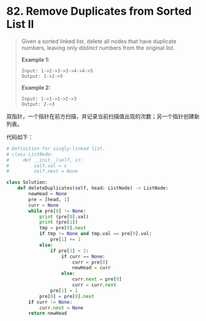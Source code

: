 # 82. Remove Duplicates from Sorted List II

> Given a sorted linked list, delete all nodes that have duplicate numbers, leaving only *distinct* numbers from the original list.
>
> **Example 1:**
>
> ```
> Input: 1->2->3->3->4->4->5
> Output: 1->2->5
> ```
>
> **Example 2:**
>
> ```
> Input: 1->1->1->2->3
> Output: 2->3
> ```

双指针，一个指针在前方扫描，并记录当前扫描值出现的次数；另一个指针创建新列表。

代码如下：

```python
# Definition for singly-linked list.
# class ListNode:
#     def __init__(self, x):
#         self.val = x
#         self.next = None

class Solution:
    def deleteDuplicates(self, head: ListNode) -> ListNode:
        newHead = None
        pre = [head, 1]
        curr = None
        while pre[0] != None:
            print (pre[0].val)
            print (pre[1])
            tmp = pre[0].next
            if tmp != None and tmp.val == pre[0].val:
                pre[1] += 1
            else:
                if pre[1] < 2:
                    if curr == None:
                        curr = pre[0]
                        newHead = curr
                    else:
                        curr.next = pre[0]
                        curr = curr.next
                pre[1] = 1
            pre[0] = pre[0].next
        if curr != None:
            curr.next = None
        return newHead
```

